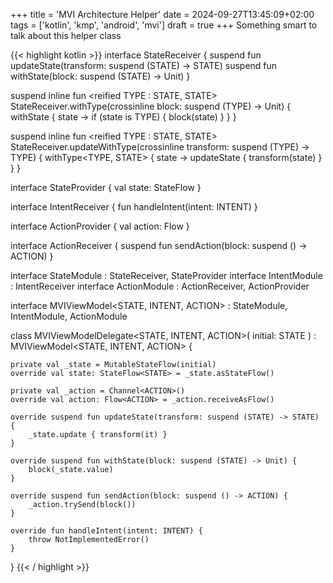 +++
title = 'MVI Architecture Helper'
date = 2024-09-27T13:45:09+02:00
tags = ['kotlin', 'kmp', 'android', 'mvi']
draft = true
+++
Something smart to talk about this helper class

{{< highlight kotlin >}}
interface StateReceiver<STATE> {
    suspend fun updateState(transform: suspend (STATE) -> STATE)
    suspend fun withState(block: suspend (STATE) -> Unit)
}

suspend inline fun <reified TYPE : STATE, STATE> StateReceiver<STATE>.withType(crossinline block: suspend (TYPE) -> Unit) {
    withState { state ->
        if (state is TYPE) {
            block(state)
        }
    }
}

suspend inline fun <reified TYPE : STATE, STATE> StateReceiver<STATE>.updateWithType(crossinline transform: suspend (TYPE) -> TYPE) {
    withType<TYPE, STATE> { state -> updateState { transform(state) } }
}

interface StateProvider<STATE> {
    val state: StateFlow<STATE>
}

interface IntentReceiver<INTENT> {
    fun handleIntent(intent: INTENT)
}

interface ActionProvider<ACTION> {
    val action: Flow<ACTION>
}

interface ActionReceiver<ACTION> {
    suspend fun sendAction(block: suspend () -> ACTION)
}

interface StateModule<STATE> : StateReceiver<STATE>, StateProvider<STATE>
interface IntentModule<INTENT> : IntentReceiver<INTENT>
interface ActionModule<ACTION> : ActionReceiver<ACTION>, ActionProvider<ACTION>

interface MVIViewModel<STATE, INTENT, ACTION> :
    StateModule<STATE>,
    IntentModule<INTENT>,
    ActionModule<ACTION>

class MVIViewModelDelegate<STATE, INTENT, ACTION>(
    initial: STATE
) : MVIViewModel<STATE, INTENT, ACTION> {

    private val _state = MutableStateFlow(initial)
    override val state: StateFlow<STATE> = _state.asStateFlow()

    private val _action = Channel<ACTION>()
    override val action: Flow<ACTION> = _action.receiveAsFlow()

    override suspend fun updateState(transform: suspend (STATE) -> STATE) {
        _state.update { transform(it) }
    }

    override suspend fun withState(block: suspend (STATE) -> Unit) {
        block(_state.value)
    }

    override suspend fun sendAction(block: suspend () -> ACTION) {
        _action.trySend(block())
    }

    override fun handleIntent(intent: INTENT) {
        throw NotImplementedError()
    }
}
{{< / highlight >}}
